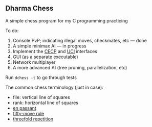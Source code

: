 ## Dharma Chess

A simple chess program for my C programming practicing

To do:

  1. Console PvP; indicating illegal moves, checkmates, etc — done
  2. A simple minimax AI — in progress
  3. Implement the [CECP](https://en.wikipedia.org/wiki/Chess_Engine_Communication_Protocol) and [UCI](https://en.wikipedia.org/wiki/Universal_Chess_Interface) interfaces
  4. GUI (as a separate executable)
  5. Network multiplayer
  6. A more advanced AI (tree pruning, parallelization, etc)

Run `dchess -t` to go through tests

The common chess terminology (just in case):

  * file: vertical line of squares
  * rank: horizontal line of squares
  * [en passant](https://en.wikipedia.org/wiki/En_passant)
  * [fifty-move rule](https://en.wikipedia.org/wiki/Fifty-move_rule)
  * [threefold repetition](https://en.wikipedia.org/wiki/Threefold_repetition)

